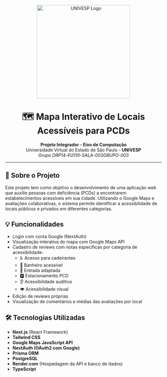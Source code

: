 <p align="center">
  <img src="https://univesp.br/sites/527174b7b24a527adc000002/assets/590b74fa9caf4d3c61001001/Univesp_logo_png_rgb.png" alt="UNIVESP Logo" width="300"/>
</p>

<h1 align="center">🗺️ Mapa Interativo de Locais Acessíveis para PCDs</h1>

<p align="center">
  <strong>Projeto Integrador - Eixo de Computação</strong><br/>
  Universidade Virtual do Estado de São Paulo - <strong>UNIVESP</strong><br/>
  <em>Grupo DRP14-PJI110-SALA-003GRUPO-003</em>
</p>

---

## 📌 Sobre o Projeto

Este projeto tem como objetivo o desenvolvimento de uma aplicação web que auxilie pessoas com deficiência (PCDs) a encontrarem estabelecimentos acessíveis em sua cidade. Utilizando o Google Maps e avaliações colaborativas, o sistema permite identificar a acessibilidade de locais públicos e privados em diferentes categorias.

## 💡 Funcionalidades

- Login com conta Google (NextAuth)
- Visualização interativa do mapa com Google Maps API
- Cadastro de reviews com notas específicas por categoria de acessibilidade:
  - ♿ Acesso para cadeirantes
  - 🚻 Banheiro acessível
  - 🚪 Entrada adaptada
  - 🅿️ Estacionamento PCD
  - 👂 Acessibilidade auditiva
  - 👁️ Acessibilidade visual
- Edição de reviews próprias
- Visualização de comentários e médias das avaliações por local

## 🛠️ Tecnologias Utilizadas

- **Next.js** (React Framework)
- **Tailwind CSS**
- **Google Maps JavaScript API**
- **NextAuth (OAuth2 com Google)**
- **Prisma ORM**
- **PostgreSQL**
- **Render.com** (Hospedagem da API e banco de dados)
- **TypeScript**

